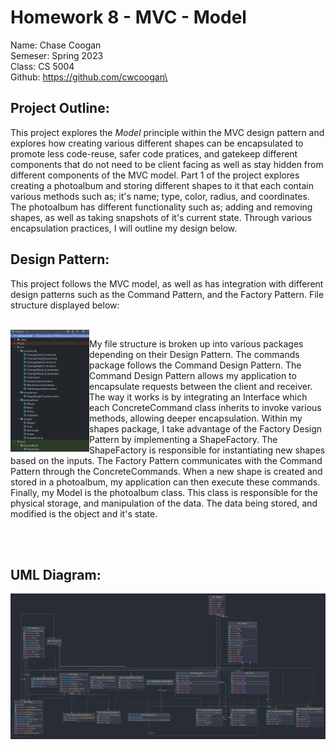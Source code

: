# Homework 8 - MVC - Model
Name: Chase Coogan\
Semeser: Spring 2023\
Class: CS 5004\
Github: https://github.com/cwcoogan\

## Project Outline:
This project explores the _Model_ principle within the MVC design pattern and explores how creating various different shapes can be encapsulated to promote less code-reuse, safer code pratices, and gatekeep different components that do not need to be client facing as well as stay hidden from different components of the MVC model. Part 1 of the project explores creating a photoalbum and storing different shapes to it that each contain various methods such as;  it's name; type, color, radius, and coordinates. The photoalbum has different functionality such as; adding and removing shapes, as well as taking snapshots of it's current state. Through various encapsulation practices, I will outline  my design below.  

## Design Pattern:
This project follows the MVC model, as well as has integration with different design patterns such as the Command Pattern, and the Factory Pattern. File structure displayed below:

<br/>

<img src="filestructure.png" width="25%" height="40%" align="left" />
  
My file structure is broken up into various packages depending on their Design Pattern. The commands package follows the Command Design Pattern. The Command Design Pattern allows my application to encapsulate requests between the client and receiver. The way it works is by integrating an Interface which each ConcreteCommand class inherits to invoke various methods, allowing deeper encapsulation. Within my shapes package, I take advantage of the Factory Design Pattern by implementing a ShapeFactory. The ShapeFactory is responsible for instantiating new shapes based on the inputs. The Factory Pattern communicates with the Command Pattern through the ConcreteCommands. When a new shape is created and stored in a photoalbum, my application can then execute these commands. Finally, my Model is the photoalbum class. This class is responsible for the physical storage, and manipulation of the data. The data being stored, and modified is the object and it's state. 

<br clear="left"/>
<br/>


## UML Diagram:

![](UML.png)

        









